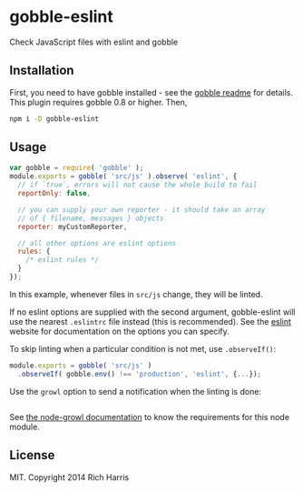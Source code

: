 # gobble-eslint

Check JavaScript files with eslint and gobble

## Installation

First, you need to have gobble installed - see the [gobble readme](https://github.com/gobblejs/gobble) for details. This plugin requires gobble 0.8 or higher. Then,

```bash
npm i -D gobble-eslint
```

## Usage

```js
var gobble = require( 'gobble' );
module.exports = gobble( 'src/js' ).observe( 'eslint', {
  // if `true`, errors will not cause the whole build to fail
  reportOnly: false,

  // you can supply your own reporter - it should take an array
  // of { filename, messages } objects
  reporter: myCustomReporter,

  // all other options are eslint options
  rules: {
    /* eslint rules */
  }
});
```

In this example, whenever files in `src/js` change, they will be linted.

If no eslint options are supplied with the second argument, gobble-eslint will use the nearest `.eslintrc` file instead (this is recommended). See the [eslint](http://eslint.org/) website for documentation on the options you can specify.

To skip linting when a particular condition is not met, use `.observeIf()`:

```js
module.exports = gobble( 'src/js' )
  .observeIf( gobble.env() !== 'production', 'eslint', {...});
```

Use the `growl` option to send a notification when the linting is done:

```js
```

See [the node-growl documentation](https://github.com/tj/node-growl) to know the
requirements for this node module.

## License

MIT. Copyright 2014 Rich Harris
